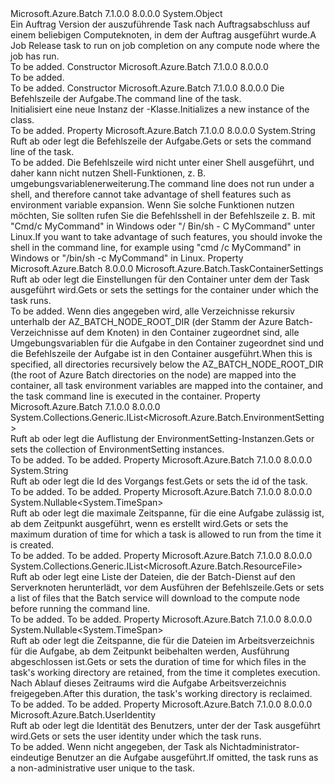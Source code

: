 <Type Name="JobReleaseTask" FullName="Microsoft.Azure.Batch.JobReleaseTask">
  <TypeSignature Language="C#" Value="public class JobReleaseTask" />
  <TypeSignature Language="ILAsm" Value=".class public auto ansi beforefieldinit JobReleaseTask extends System.Object" />
  <TypeSignature Language="DocId" Value="T:Microsoft.Azure.Batch.JobReleaseTask" />
  <TypeSignature Language="VB.NET" Value="Public Class JobReleaseTask" />
  <TypeSignature Language="F#" Value="type JobReleaseTask = class&#xA;    interface ITransportObjectProvider&lt;JobReleaseTask&gt;&#xA;    interface IPropertyMetadata&#xA;    interface IModifiable&#xA;    interface IReadOnly" />
  <AssemblyInfo>
    <AssemblyName>Microsoft.Azure.Batch</AssemblyName>
    <AssemblyVersion>7.1.0.0</AssemblyVersion>
    <AssemblyVersion>8.0.0.0</AssemblyVersion>
  </AssemblyInfo>
  <Base>
    <BaseTypeName>System.Object</BaseTypeName>
  </Base>
  <Interfaces />
  <Docs>
    <summary>
            <span data-ttu-id="0ff5b-101">Ein Auftrag Version der auszuführende Task nach Auftragsabschluss auf einem beliebigen Computeknoten, in dem der Auftrag ausgeführt wurde.</span><span class="sxs-lookup"><span data-stu-id="0ff5b-101">A Job Release task to run on job completion on any compute node where the job has run.</span></span>
            </summary>
    <remarks>To be added.</remarks>
  </Docs>
  <Members>
    <Member MemberName=".ctor">
      <MemberSignature Language="C#" Value="public JobReleaseTask ();" />
      <MemberSignature Language="ILAsm" Value=".method public hidebysig specialname rtspecialname instance void .ctor() cil managed" />
      <MemberSignature Language="DocId" Value="M:Microsoft.Azure.Batch.JobReleaseTask.#ctor" />
      <MemberSignature Language="VB.NET" Value="Public Sub New ()" />
      <MemberType>Constructor</MemberType>
      <AssemblyInfo>
        <AssemblyName>Microsoft.Azure.Batch</AssemblyName>
        <AssemblyVersion>7.1.0.0</AssemblyVersion>
        <AssemblyVersion>8.0.0.0</AssemblyVersion>
      </AssemblyInfo>
      <Parameters />
      <Docs>
        <summary>To be added.</summary>
        <remarks>To be added.</remarks>
      </Docs>
    </Member>
    <Member MemberName=".ctor">
      <MemberSignature Language="C#" Value="public JobReleaseTask (string commandLine);" />
      <MemberSignature Language="ILAsm" Value=".method public hidebysig specialname rtspecialname instance void .ctor(string commandLine) cil managed" />
      <MemberSignature Language="DocId" Value="M:Microsoft.Azure.Batch.JobReleaseTask.#ctor(System.String)" />
      <MemberSignature Language="VB.NET" Value="Public Sub New (commandLine As String)" />
      <MemberSignature Language="F#" Value="new Microsoft.Azure.Batch.JobReleaseTask : string -&gt; Microsoft.Azure.Batch.JobReleaseTask" Usage="new Microsoft.Azure.Batch.JobReleaseTask commandLine" />
      <MemberType>Constructor</MemberType>
      <AssemblyInfo>
        <AssemblyName>Microsoft.Azure.Batch</AssemblyName>
        <AssemblyVersion>7.1.0.0</AssemblyVersion>
        <AssemblyVersion>8.0.0.0</AssemblyVersion>
      </AssemblyInfo>
      <Parameters>
        <Parameter Name="commandLine" Type="System.String" />
      </Parameters>
      <Docs>
        <param name="commandLine"><span data-ttu-id="0ff5b-102">Die Befehlszeile der Aufgabe.</span><span class="sxs-lookup"><span data-stu-id="0ff5b-102">The command line of the task.</span></span></param>
        <summary>
            <span data-ttu-id="0ff5b-103">Initialisiert eine neue Instanz der <see cref="T:Microsoft.Azure.Batch.JobReleaseTask" />-Klasse.</span><span class="sxs-lookup"><span data-stu-id="0ff5b-103">Initializes a new instance of the <see cref="T:Microsoft.Azure.Batch.JobReleaseTask" /> class.</span></span>
            </summary>
        <remarks>To be added.</remarks>
      </Docs>
    </Member>
    <Member MemberName="CommandLine">
      <MemberSignature Language="C#" Value="public string CommandLine { get; set; }" />
      <MemberSignature Language="ILAsm" Value=".property instance string CommandLine" />
      <MemberSignature Language="DocId" Value="P:Microsoft.Azure.Batch.JobReleaseTask.CommandLine" />
      <MemberSignature Language="VB.NET" Value="Public Property CommandLine As String" />
      <MemberSignature Language="F#" Value="member this.CommandLine : string with get, set" Usage="Microsoft.Azure.Batch.JobReleaseTask.CommandLine" />
      <MemberType>Property</MemberType>
      <AssemblyInfo>
        <AssemblyName>Microsoft.Azure.Batch</AssemblyName>
        <AssemblyVersion>7.1.0.0</AssemblyVersion>
        <AssemblyVersion>8.0.0.0</AssemblyVersion>
      </AssemblyInfo>
      <ReturnValue>
        <ReturnType>System.String</ReturnType>
      </ReturnValue>
      <Docs>
        <summary>
            <span data-ttu-id="0ff5b-104">Ruft ab oder legt die Befehlszeile der Aufgabe.</span><span class="sxs-lookup"><span data-stu-id="0ff5b-104">Gets or sets the command line of the task.</span></span>
            </summary>
        <value>To be added.</value>
        <remarks>
            <span data-ttu-id="0ff5b-105">Die Befehlszeile wird nicht unter einer Shell ausgeführt, und daher kann nicht nutzen Shell-Funktionen, z. B. umgebungsvariablenerweiterung.</span><span class="sxs-lookup"><span data-stu-id="0ff5b-105">The command line does not run under a shell, and therefore cannot take advantage of shell features such as environment variable expansion.</span></span> <span data-ttu-id="0ff5b-106">Wenn Sie solche Funktionen nutzen möchten, Sie sollten rufen Sie die Befehlsshell in der Befehlszeile z. B. mit "Cmd/c MyCommand" in Windows oder "/ Bin/sh - C MyCommand" unter Linux.</span><span class="sxs-lookup"><span data-stu-id="0ff5b-106">If you want to take advantage of such features, you should invoke the shell in the command line, for example using "cmd /c MyCommand" in Windows or "/bin/sh -c MyCommand" in Linux.</span></span>
            </remarks>
      </Docs>
    </Member>
    <Member MemberName="ContainerSettings">
      <MemberSignature Language="C#" Value="public Microsoft.Azure.Batch.TaskContainerSettings ContainerSettings { get; set; }" />
      <MemberSignature Language="ILAsm" Value=".property instance class Microsoft.Azure.Batch.TaskContainerSettings ContainerSettings" />
      <MemberSignature Language="DocId" Value="P:Microsoft.Azure.Batch.JobReleaseTask.ContainerSettings" />
      <MemberSignature Language="VB.NET" Value="Public Property ContainerSettings As TaskContainerSettings" />
      <MemberSignature Language="F#" Value="member this.ContainerSettings : Microsoft.Azure.Batch.TaskContainerSettings with get, set" Usage="Microsoft.Azure.Batch.JobReleaseTask.ContainerSettings" />
      <MemberType>Property</MemberType>
      <AssemblyInfo>
        <AssemblyName>Microsoft.Azure.Batch</AssemblyName>
        <AssemblyVersion>8.0.0.0</AssemblyVersion>
      </AssemblyInfo>
      <ReturnValue>
        <ReturnType>Microsoft.Azure.Batch.TaskContainerSettings</ReturnType>
      </ReturnValue>
      <Docs>
        <summary>
            <span data-ttu-id="0ff5b-107">Ruft ab oder legt die Einstellungen für den Container unter dem der Task ausgeführt wird.</span><span class="sxs-lookup"><span data-stu-id="0ff5b-107">Gets or sets the settings for the container under which the task runs.</span></span>
            </summary>
        <value>To be added.</value>
        <remarks>
            <span data-ttu-id="0ff5b-108">Wenn dies angegeben wird, alle Verzeichnisse rekursiv unterhalb der AZ_BATCH_NODE_ROOT_DIR (der Stamm der Azure Batch-Verzeichnisse auf dem Knoten) in den Container zugeordnet sind, alle Umgebungsvariablen für die Aufgabe in den Container zugeordnet sind und die Befehlszeile der Aufgabe ist in den Container ausgeführt.</span><span class="sxs-lookup"><span data-stu-id="0ff5b-108">When this is specified, all directories recursively below the AZ_BATCH_NODE_ROOT_DIR (the root of Azure Batch directories on the node) are mapped into the container, all task environment variables are mapped into the container, and the task command line is executed in the container.</span></span>
            </remarks>
      </Docs>
    </Member>
    <Member MemberName="EnvironmentSettings">
      <MemberSignature Language="C#" Value="public System.Collections.Generic.IList&lt;Microsoft.Azure.Batch.EnvironmentSetting&gt; EnvironmentSettings { get; set; }" />
      <MemberSignature Language="ILAsm" Value=".property instance class System.Collections.Generic.IList`1&lt;class Microsoft.Azure.Batch.EnvironmentSetting&gt; EnvironmentSettings" />
      <MemberSignature Language="DocId" Value="P:Microsoft.Azure.Batch.JobReleaseTask.EnvironmentSettings" />
      <MemberSignature Language="VB.NET" Value="Public Property EnvironmentSettings As IList(Of EnvironmentSetting)" />
      <MemberSignature Language="F#" Value="member this.EnvironmentSettings : System.Collections.Generic.IList&lt;Microsoft.Azure.Batch.EnvironmentSetting&gt; with get, set" Usage="Microsoft.Azure.Batch.JobReleaseTask.EnvironmentSettings" />
      <MemberType>Property</MemberType>
      <AssemblyInfo>
        <AssemblyName>Microsoft.Azure.Batch</AssemblyName>
        <AssemblyVersion>7.1.0.0</AssemblyVersion>
        <AssemblyVersion>8.0.0.0</AssemblyVersion>
      </AssemblyInfo>
      <ReturnValue>
        <ReturnType>System.Collections.Generic.IList&lt;Microsoft.Azure.Batch.EnvironmentSetting&gt;</ReturnType>
      </ReturnValue>
      <Docs>
        <summary>
            <span data-ttu-id="0ff5b-109">Ruft ab oder legt die Auflistung der EnvironmentSetting-Instanzen.</span><span class="sxs-lookup"><span data-stu-id="0ff5b-109">Gets or sets the collection of EnvironmentSetting instances.</span></span>
            </summary>
        <value>To be added.</value>
        <remarks>To be added.</remarks>
      </Docs>
    </Member>
    <Member MemberName="Id">
      <MemberSignature Language="C#" Value="public string Id { get; set; }" />
      <MemberSignature Language="ILAsm" Value=".property instance string Id" />
      <MemberSignature Language="DocId" Value="P:Microsoft.Azure.Batch.JobReleaseTask.Id" />
      <MemberSignature Language="VB.NET" Value="Public Property Id As String" />
      <MemberSignature Language="F#" Value="member this.Id : string with get, set" Usage="Microsoft.Azure.Batch.JobReleaseTask.Id" />
      <MemberType>Property</MemberType>
      <AssemblyInfo>
        <AssemblyName>Microsoft.Azure.Batch</AssemblyName>
        <AssemblyVersion>7.1.0.0</AssemblyVersion>
        <AssemblyVersion>8.0.0.0</AssemblyVersion>
      </AssemblyInfo>
      <ReturnValue>
        <ReturnType>System.String</ReturnType>
      </ReturnValue>
      <Docs>
        <summary>
            <span data-ttu-id="0ff5b-110">Ruft ab oder legt die Id des Vorgangs fest.</span><span class="sxs-lookup"><span data-stu-id="0ff5b-110">Gets or sets the id of the task.</span></span>
            </summary>
        <value>To be added.</value>
        <remarks>To be added.</remarks>
      </Docs>
    </Member>
    <Member MemberName="MaxWallClockTime">
      <MemberSignature Language="C#" Value="public Nullable&lt;TimeSpan&gt; MaxWallClockTime { get; set; }" />
      <MemberSignature Language="ILAsm" Value=".property instance valuetype System.Nullable`1&lt;valuetype System.TimeSpan&gt; MaxWallClockTime" />
      <MemberSignature Language="DocId" Value="P:Microsoft.Azure.Batch.JobReleaseTask.MaxWallClockTime" />
      <MemberSignature Language="VB.NET" Value="Public Property MaxWallClockTime As Nullable(Of TimeSpan)" />
      <MemberSignature Language="F#" Value="member this.MaxWallClockTime : Nullable&lt;TimeSpan&gt; with get, set" Usage="Microsoft.Azure.Batch.JobReleaseTask.MaxWallClockTime" />
      <MemberType>Property</MemberType>
      <AssemblyInfo>
        <AssemblyName>Microsoft.Azure.Batch</AssemblyName>
        <AssemblyVersion>7.1.0.0</AssemblyVersion>
        <AssemblyVersion>8.0.0.0</AssemblyVersion>
      </AssemblyInfo>
      <ReturnValue>
        <ReturnType>System.Nullable&lt;System.TimeSpan&gt;</ReturnType>
      </ReturnValue>
      <Docs>
        <summary>
            <span data-ttu-id="0ff5b-111">Ruft ab oder legt die maximale Zeitspanne, für die eine Aufgabe zulässig ist, ab dem Zeitpunkt ausgeführt, wenn es erstellt wird.</span><span class="sxs-lookup"><span data-stu-id="0ff5b-111">Gets or sets the maximum duration of time for which a task is allowed to run from the time it is created.</span></span>
            </summary>
        <value>To be added.</value>
        <remarks>To be added.</remarks>
      </Docs>
    </Member>
    <Member MemberName="ResourceFiles">
      <MemberSignature Language="C#" Value="public System.Collections.Generic.IList&lt;Microsoft.Azure.Batch.ResourceFile&gt; ResourceFiles { get; set; }" />
      <MemberSignature Language="ILAsm" Value=".property instance class System.Collections.Generic.IList`1&lt;class Microsoft.Azure.Batch.ResourceFile&gt; ResourceFiles" />
      <MemberSignature Language="DocId" Value="P:Microsoft.Azure.Batch.JobReleaseTask.ResourceFiles" />
      <MemberSignature Language="VB.NET" Value="Public Property ResourceFiles As IList(Of ResourceFile)" />
      <MemberSignature Language="F#" Value="member this.ResourceFiles : System.Collections.Generic.IList&lt;Microsoft.Azure.Batch.ResourceFile&gt; with get, set" Usage="Microsoft.Azure.Batch.JobReleaseTask.ResourceFiles" />
      <MemberType>Property</MemberType>
      <AssemblyInfo>
        <AssemblyName>Microsoft.Azure.Batch</AssemblyName>
        <AssemblyVersion>7.1.0.0</AssemblyVersion>
        <AssemblyVersion>8.0.0.0</AssemblyVersion>
      </AssemblyInfo>
      <ReturnValue>
        <ReturnType>System.Collections.Generic.IList&lt;Microsoft.Azure.Batch.ResourceFile&gt;</ReturnType>
      </ReturnValue>
      <Docs>
        <summary>
            <span data-ttu-id="0ff5b-112">Ruft ab oder legt eine Liste der Dateien, die der Batch-Dienst auf den Serverknoten herunterlädt, vor dem Ausführen der Befehlszeile.</span><span class="sxs-lookup"><span data-stu-id="0ff5b-112">Gets or sets a list of files that the Batch service will download to the compute node before running the command line.</span></span>
            </summary>
        <value>To be added.</value>
        <remarks>To be added.</remarks>
      </Docs>
    </Member>
    <Member MemberName="RetentionTime">
      <MemberSignature Language="C#" Value="public Nullable&lt;TimeSpan&gt; RetentionTime { get; set; }" />
      <MemberSignature Language="ILAsm" Value=".property instance valuetype System.Nullable`1&lt;valuetype System.TimeSpan&gt; RetentionTime" />
      <MemberSignature Language="DocId" Value="P:Microsoft.Azure.Batch.JobReleaseTask.RetentionTime" />
      <MemberSignature Language="VB.NET" Value="Public Property RetentionTime As Nullable(Of TimeSpan)" />
      <MemberSignature Language="F#" Value="member this.RetentionTime : Nullable&lt;TimeSpan&gt; with get, set" Usage="Microsoft.Azure.Batch.JobReleaseTask.RetentionTime" />
      <MemberType>Property</MemberType>
      <AssemblyInfo>
        <AssemblyName>Microsoft.Azure.Batch</AssemblyName>
        <AssemblyVersion>7.1.0.0</AssemblyVersion>
        <AssemblyVersion>8.0.0.0</AssemblyVersion>
      </AssemblyInfo>
      <ReturnValue>
        <ReturnType>System.Nullable&lt;System.TimeSpan&gt;</ReturnType>
      </ReturnValue>
      <Docs>
        <summary>
            <span data-ttu-id="0ff5b-113">Ruft ab oder legt die Zeitspanne, die für die Dateien im Arbeitsverzeichnis für die Aufgabe, ab dem Zeitpunkt beibehalten werden, Ausführung abgeschlossen ist.</span><span class="sxs-lookup"><span data-stu-id="0ff5b-113">Gets or sets the duration of time for which files in the task's working directory are retained, from the time it completes execution.</span></span> <span data-ttu-id="0ff5b-114">Nach Ablauf dieses Zeitraums wird die Aufgabe Arbeitsverzeichnis freigegeben.</span><span class="sxs-lookup"><span data-stu-id="0ff5b-114">After this duration, the task's working directory is reclaimed.</span></span>
            </summary>
        <value>To be added.</value>
        <remarks>To be added.</remarks>
      </Docs>
    </Member>
    <Member MemberName="UserIdentity">
      <MemberSignature Language="C#" Value="public Microsoft.Azure.Batch.UserIdentity UserIdentity { get; set; }" />
      <MemberSignature Language="ILAsm" Value=".property instance class Microsoft.Azure.Batch.UserIdentity UserIdentity" />
      <MemberSignature Language="DocId" Value="P:Microsoft.Azure.Batch.JobReleaseTask.UserIdentity" />
      <MemberSignature Language="VB.NET" Value="Public Property UserIdentity As UserIdentity" />
      <MemberSignature Language="F#" Value="member this.UserIdentity : Microsoft.Azure.Batch.UserIdentity with get, set" Usage="Microsoft.Azure.Batch.JobReleaseTask.UserIdentity" />
      <MemberType>Property</MemberType>
      <AssemblyInfo>
        <AssemblyName>Microsoft.Azure.Batch</AssemblyName>
        <AssemblyVersion>7.1.0.0</AssemblyVersion>
        <AssemblyVersion>8.0.0.0</AssemblyVersion>
      </AssemblyInfo>
      <ReturnValue>
        <ReturnType>Microsoft.Azure.Batch.UserIdentity</ReturnType>
      </ReturnValue>
      <Docs>
        <summary>
            <span data-ttu-id="0ff5b-115">Ruft ab oder legt die Identität des Benutzers, unter der der Task ausgeführt wird.</span><span class="sxs-lookup"><span data-stu-id="0ff5b-115">Gets or sets the user identity under which the task runs.</span></span>
            </summary>
        <value>To be added.</value>
        <remarks>
            <span data-ttu-id="0ff5b-116">Wenn nicht angegeben, der Task als Nichtadministrator-eindeutige Benutzer an die Aufgabe ausgeführt.</span><span class="sxs-lookup"><span data-stu-id="0ff5b-116">If omitted, the task runs as a non-administrative user unique to the task.</span></span>
            </remarks>
      </Docs>
    </Member>
  </Members>
</Type>
